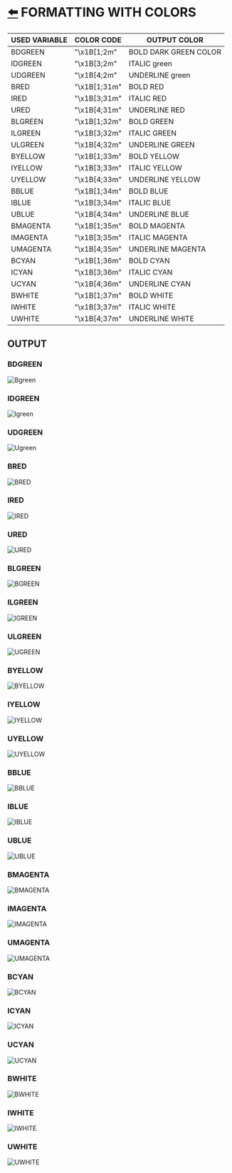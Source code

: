 # [:arrow_left:](formattingbg.md) FORMATTING WITH COLORS

 USED VARIABLE | COLOR CODE | OUTPUT COLOR
---------------|------------|--------------
 BDGREEN | "\x1B[1;2m" | BOLD DARK GREEN COLOR
 IDGREEN | "\x1B[3;2m" | ITALIC green
 UDGREEN | "\x1B[4;2m" | UNDERLINE green
 BRED | "\x1B[1;31m" | BOLD RED
 IRED | "\x1B[3;31m" | ITALIC RED
 URED | "\x1B[4;31m" | UNDERLINE RED
 BLGREEN | "\x1B[1;32m" | BOLD GREEN
 ILGREEN | "\x1B[3;32m" | ITALIC GREEN
 ULGREEN | "\x1B[4;32m" | UNDERLINE GREEN
 BYELLOW | "\x1B[1;33m" | BOLD YELLOW
 IYELLOW | "\x1B[3;33m" | ITALIC YELLOW
 UYELLOW | "\x1B[4;33m" | UNDERLINE YELLOW
 BBLUE | "\x1B[1;34m" | BOLD BLUE
 IBLUE | "\x1B[3;34m" | ITALIC BLUE
 UBLUE | "\x1B[4;34m" | UNDERLINE BLUE
 BMAGENTA | "\x1B[1;35m" | BOLD MAGENTA
 IMAGENTA | "\x1B[3;35m" | ITALIC MAGENTA
 UMAGENTA | "\x1B[4;35m" | UNDERLINE MAGENTA
 BCYAN | "\x1B[1;36m" | BOLD CYAN
 ICYAN | "\x1B[3;36m" | ITALIC CYAN
 UCYAN |"\x1B[4;36m" | UNDERLINE CYAN
 BWHITE | "\x1B[1;37m" | BOLD WHITE
 IWHITE | "\x1B[3;37m" | ITALIC WHITE
 UWHITE | "\x1B[4;37m" | UNDERLINE WHITE

## OUTPUT

### BDGREEN

![Bgreen](../img/Bgreen.png)

### IDGREEN

![Igreen](../img/Igreen.png)

### UDGREEN

![Ugreen](../img/Ugreen.png)

### BRED

![BRED](../img/BRED.png)

### IRED

![IRED](../img/IRED.png)

### URED

![URED](../img/URED.png)

### BLGREEN

![BGREEN](../img/BGREEN.png)

### ILGREEN

![IGREEN](../img/IGREEN.png)

### ULGREEN

![UGREEN](../img/UGREEN.png)

### BYELLOW

![BYELLOW](../img/BYELLOW.png)

### IYELLOW

![IYELLOW](../img/IYELLOW.png)

### UYELLOW

![UYELLOW](../img/UYELLOW.png)

### BBLUE

![BBLUE](../img/BBLUE.png)

### IBLUE

![IBLUE](../img/IBLUE.png)

### UBLUE

![UBLUE](../img/UBLUE.png)

### BMAGENTA

![BMAGENTA](../img/BMAGENTA.png)

### IMAGENTA

![IMAGENTA](../img/IMAGENTA.png)

### UMAGENTA

![UMAGENTA](../img/UMAGENTA.png)

### BCYAN

![BCYAN](../img/BCYAN.png)

### ICYAN

![ICYAN](../img/ICYAN.png)

### UCYAN

![UCYAN](../img/UCYAN.png)

### BWHITE

![BWHITE](../img/BWHITE.png)

### IWHITE

![IWHITE](../img/IWHITE.png)

### UWHITE

![UWHITE](../img/UWHITE.png)
